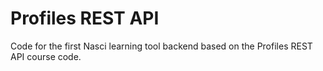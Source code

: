 # Profiles REST API

Code for the first Nasci learning tool backend based on the Profiles REST API course code.
